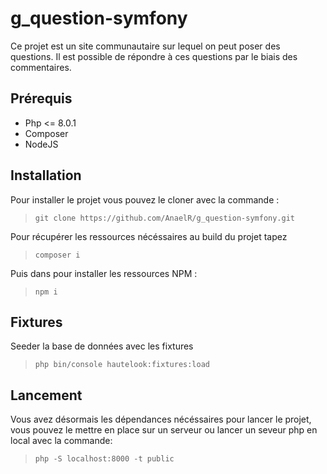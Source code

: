 # g_question-symfony

Ce projet est un site communautaire sur lequel on peut poser des questions. Il est possible de répondre à ces questions
par le biais des commentaires.

## Prérequis

- Php <= 8.0.1
- Composer
- NodeJS

## Installation

Pour installer le projet vous pouvez le cloner avec la commande :
> ```git clone https://github.com/AnaelR/g_question-symfony.git```

Pour récupérer les ressources nécéssaires au build du projet tapez
> `composer i`

Puis dans pour installer les ressources NPM :
> `npm i`

## Fixtures

Seeder la base de données avec les fixtures
> `php bin/console hautelook:fixtures:load`

## Lancement
Vous avez désormais les dépendances nécéssaires pour lancer le projet, vous pouvez le mettre en place sur un serveur ou
lancer un seveur php en local avec la commande:

> `php -S localhost:8000 -t public`